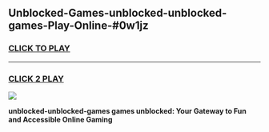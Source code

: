 
## Unblocked-Games-unblocked-unblocked-games-Play-Online-#0w1jz
<h3>
<a href="https://premium.freeplayer.one?title=unblocked-unblocked-games&ref=27F">CLICK TO PLAY</a></h3>
<hr>

<h3>
<a href="https://premium.freeplayer.one?title=unblocked-unblocked-games&ref=27F">CLICK 2 PLAY</a>
  
</h3>

<a href="https://premium.freeplayer.one?title=unblocked-unblocked-games&ref=27F"><img src="https://clearcache.store/games.png"></a>


**unblocked-unblocked-games games unblocked: Your Gateway to Fun and Accessible Online Gaming**
